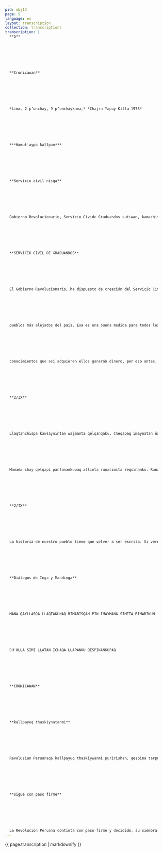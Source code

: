 ```yaml
---
pid: obj13
page: 5
language: es
layout: transcription
collection: transcriptions
transcription: |
  **5**
  
  
  
  
  
  
  
  **Cronicawan**
  
  
  
  
  
  
  
  *Lima, 2 p’unchay, 9 p’unchaykama,* *Chajra Yapuy Killa 1975*
  
  
  
  
  
  
  
  ***Hamut'aypa kallpan***
  
  
  
  
  
  
  
  **Servicio civil nisqa**
  
  
  
  
  
  
  
  Gobierno Revolucionario, Servicio Civide Graduandos sutiwan, kamachita qespichiran, kay kamachiwanmi mashkhakushan, llapan yachachikuq runakuna, hatunYachay Wasipi yachaqkuna, profesional kanankupaq, lliw Peru Suyu llaqtakunapi, aswan kharu llaqtakunapi, ñawpaqta llank’anankuta. Chayqa allinmi kanqa, llapan peruano masinchiskunan, qolqeta churashanku, hatun Yachay Waskananpaq, cheqaqmi kashan, paykunan chaypi yachamunku kaqllataqmi, hinaspa qhepaman chay yachaywan qolqeta hap'inqaku chayqa, ñawpaqtaraq, chikallantapas llaqta runakunaman kutichimunanku. Chaytan reqsinchis Servicio Civil de Graduandos SECIGRA sutiwan.
  
  
  
  
  
  
  
  **SERVICIO CIVIL DE GRADUANDOS**
  
  
  
  
  
  
  
  El Gobierno Revolucionario, ha dispuesto de creación del Servicio Civil de Graduandos. Con esta disposición se busca que todos aquellos que estudian en las Universidades como requisito para ser profesionales, deben prestar servicios en las zonas y
  
  
  
  
  
  
  
  pueblos más alejados del país. Esa es una buena medida para todos los peruano al igual que nosotros con tribuímos con nuestro dinero para la existencia de las Universidades, y de ese modo puede sostenerse los estudios de esos estudiantes, y luego, con los
  
  
  
  
  
  
  
  conocimientos que así adquieren ellos ganarán dinero, por eso antes, por los menos en pequeña medidadeben devolver al pueblo algo que el mismo puebloles ha dado. A eso conocemos conel nombre de Servicio Civilde Graduandos. SECIGRA.
  
  
  
  
  
  
  
  **2/IX**
  
  
  
  
  
  
  
  Llaqtanchispa kawsaynintan wajmanta qelqanqaku. Cheqapaq imaynatan ñawpaq runakuna awqanakuranku imaynatan qasi tiyayman chayaranku, imaynatan kawsaranku, imaynan wak’a wasinku karan, lliwtapuni huqmanta qhawananku.
  
  
  
  
  
  
  
  Manaña chay qelqapi pantanankupaq allinta runasimita reqsinanku. Runasimin llaqtanchispa nunan, llaqtanchispa saphinllaqtanchispa ñosqonnin. Runasimipin ñawpaq runakuna ruwasqankuta churaranku. Mana runasimita yachanqaku chayqa, manapunin Peru wiñasqanta yachanqakuchu.
  
  
  
  
  
  
  
  **2/IX**
  
  
  
  
  
  
  
  La historia de nuestro pueblo tiene que volver a ser escrita. Si verdaderamente se quiere conocer la guerra y la paz en la antiguedad, debe revisarse la historia. Cómo vivieron, cómo fueron sus templos, todo tiene que volverse a mirar desde otra perspectiva. Para no volverse a equivocar en esa nueva historia deben conocer perfectamente el quechua. El quechua es el alma de nuestro pueblo, es la raíz de la multitud, el cerebro del pueblo. En el quechua pusieron sus experiencias los hombres de la antigúedad. Si no conocen la amplitud del quechua es imposible conocer el crecimiento del Perú.
  
  
  
  
  
  
  
  **Diálogos de Inga y Mandinga**
  
  
  
  
  
  
  
  MANA QAYLLASQA LLAQTAKUNAQ RIMARISQAN PIN IMAYMANA SIMITA RIMARIKUN
  
  
  
  
  
  
  
  CH'ULLA SIMI LLATAN ICHAQA LLAPANKU QESPINANKUPAQ
  
  
  
  
  
  
  
  **CRONICAWAN**
  
  
  
  
  
  
  
  **kallpayuq thaskiynatanmi**
  
  
  
  
  
  
  
  Revolusiun Peruanaqa kallpayuq thaskiywanmi puririshan, qespina tarpuyninmi, hatarichina llank’ayninmi ichaqa, mana ch’ullatuytapas sayanqachu, manallataqmi imapipas pisiyanqachu. Runakunallan chaskinakunku, mananichaqa llank’ana samanchu. Fuerza Armada kamachikusqan raykun, Wamink’a Juan Velasco Alaradoq rantinta, Wamink'a Francisco Morales Bermudez yapuspa kamachinqa. Plan Inca, Estatuto Revolucionario, Bases deológicas nisqankuman hinan llaqtanchispa kawsayninta ranpanqa. Chajra llank'asqankuta unaypaq chaskikapuq llaqta masinchis runakunan, ñawpaq runakuna yanasqa runakuna, mana imayuq runakuna lanhat'alliqkuna, kikinpaq chajra llank’aqkuna, rikunankupuni musuqchakuywan, saphichakuywan kunan ruwakusqanta. Llaqtan, Fuerza Armadanwan, mana pipas mana imapas qhepaman kutichiq ñanta puririshanku. Ancha hatun pacha t'ijray kuyuykunan —ñuqanchispa kaqkuna hina sut'ichaspa chaninwanmi kamayninkupi amachasqa kashanku, manakaqniyuq runakunapaq ruwaykuna aypasqanpi. Kay pacha t'ijraypin kashanku llaqtaq llapanunanchankuna, kutipakuy ancha sasa sñanmi uyawanchis. Kay Pacha T'ijraypi purisqanchispi lespinanchispaqmi, p’uchukaspa hayllinapaqmi llaqta Fuerza Armadawan ch’ullanchakuyninmi aswan allin tajyananpaq puririynin.
  
  
  
  
  
  
  
  **sigue con paso firme**
  
  
  
  
  
  
  
  La Revolución Peruana continta con paso firme y decidido, su siembra libertadora y su obra de construcción no se detendrá por un instante nisufrirá mengua alguna. Se han relevado los hombres la tarea no tiene pausa. Por decisión Institucionalizada de la Fuerza Armada, el General Juan Velasco Alvarado ha sido reemplazado por el General Francisco Morales Bermúdez. El conducirá los destinos del Perú hacia las metas que se trazó en el Plan Inca, El Estatuto Revolucionario y las Bases deológicas de la Revolución Peruana. Los hombres del Perú que han rescatado sus cras para siempre, los parias y los desposeidos de antes, que ahora usufructuan y siembran sus propias tierras, tienen que ver en el cambio un principio de renovación y consolidación de las conquistas que vienen logrando. El pueblo y su Fuerza Armada, han emprendide un camino del que nadie ni nada los hará retroceder. Los grandes movimientos revolucionarios —como el nuestro están defendidos por la verdad de la justicia que imponen y por los logros que alcanzan en favor de las mayorias desposeidas. Las banderas del pueblo están en puños revolucionarios, un sendero dificil y desafiante nos espera. La unidad pueblo Fuerza Armada es la mayor garantía para el éxito y el triunfo final de Proceso Revolucionario Peruano. Porque confiamos plenamente en los conductores de la Revolución, tenemos más fe y creemos en su profundización.
---
```


{{ page.transcription | markdownify }}
